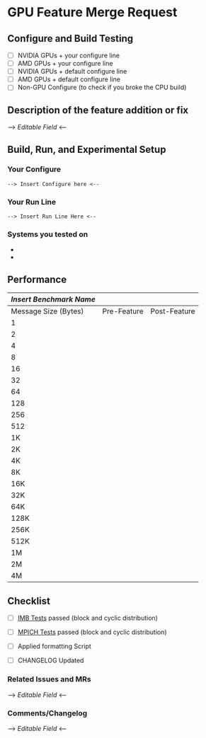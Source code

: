 # GPU Feature Merge Request

## Configure and Build Testing
- [ ] NVIDIA GPUs + your configure line
- [ ] AMD GPUs + your configure line
- [ ] NVIDIA GPUs + default configure line
- [ ] AMD GPUs + default configure line
- [ ] Non-GPU Configure (to check if you broke the CPU build)

## Description of the feature addition or fix
--> _Editable Field_ <--

## Build, Run, and Experimental Setup

### Your Configure 
`--> Insert Configure here <--`

### Your Run Line
`--> Insert Run Line Here <--`

### Systems you tested on
-  
-  

## Performance

| *Insert Benchmark Name*     |             |              |
|----------------------|-------------|--------------|
| Message Size (Bytes) | Pre-Feature | Post-Feature |
| 1                    |             |              |
| 2                    |             |              |
| 4                    |             |              |
| 8                    |             |              |
| 16                   |             |              |
| 32                   |             |              |
| 64                   |             |              |
| 128                  |             |              |
| 256                  |             |              |
| 512                  |             |              |
| 1K                   |             |              |
| 2K                   |             |              |
| 4K                   |             |              |
| 8K                   |             |              |
| 16K                  |             |              |
| 32K                  |             |              |
| 64K                  |             |              |
| 128K                 |             |              |
| 256K                 |             |              |
| 512K                 |             |              |
| 1M                   |             |              |
| 2M                   |             |              |
| 4M                   |             |              |

## Checklist

- [ ] [IMB Tests](https://scm.nowlab.cse.ohio-state.edu/mvapich/mvapich2/-/wikis/run_imb) passed (block and cyclic distribution)
- [ ] [MPICH Tests](https://scm.nowlab.cse.ohio-state.edu/snippets/32) passed (block and cyclic distribution)
- [ ] Applied formatting Script
- [ ] CHANGELOG Updated


### Related Issues and MRs
--> _Editable Field_ <--

### Comments/Changelog
--> _Editable Field_ <--
